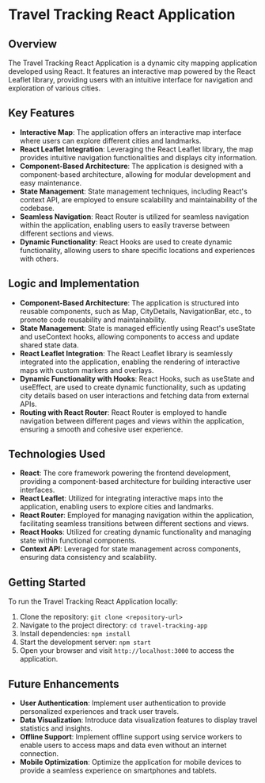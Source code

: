 # Travel Tracking React Application

## Overview

The Travel Tracking React Application is a dynamic city mapping application developed using React. It features an interactive map powered by the React Leaflet library, providing users with an intuitive interface for navigation and exploration of various cities.

## Key Features

- **Interactive Map**: The application offers an interactive map interface where users can explore different cities and landmarks.
- **React Leaflet Integration**: Leveraging the React Leaflet library, the map provides intuitive navigation functionalities and displays city information.
- **Component-Based Architecture**: The application is designed with a component-based architecture, allowing for modular development and easy maintenance.
- **State Management**: State management techniques, including React's context API, are employed to ensure scalability and maintainability of the codebase.
- **Seamless Navigation**: React Router is utilized for seamless navigation within the application, enabling users to easily traverse between different sections and views.
- **Dynamic Functionality**: React Hooks are used to create dynamic functionality, allowing users to share specific locations and experiences with others.

## Logic and Implementation

- **Component-Based Architecture**: The application is structured into reusable components, such as Map, CityDetails, NavigationBar, etc., to promote code reusability and maintainability.
- **State Management**: State is managed efficiently using React's useState and useContext hooks, allowing components to access and update shared state data.
- **React Leaflet Integration**: The React Leaflet library is seamlessly integrated into the application, enabling the rendering of interactive maps with custom markers and overlays.
- **Dynamic Functionality with Hooks**: React Hooks, such as useState and useEffect, are used to create dynamic functionality, such as updating city details based on user interactions and fetching data from external APIs.
- **Routing with React Router**: React Router is employed to handle navigation between different pages and views within the application, ensuring a smooth and cohesive user experience.

## Technologies Used

- **React**: The core framework powering the frontend development, providing a component-based architecture for building interactive user interfaces.
- **React Leaflet**: Utilized for integrating interactive maps into the application, enabling users to explore cities and landmarks.
- **React Router**: Employed for managing navigation within the application, facilitating seamless transitions between different sections and views.
- **React Hooks**: Utilized for creating dynamic functionality and managing state within functional components.
- **Context API**: Leveraged for state management across components, ensuring data consistency and scalability.

## Getting Started

To run the Travel Tracking React Application locally:

1. Clone the repository: `git clone <repository-url>`
2. Navigate to the project directory: `cd travel-tracking-app`
3. Install dependencies: `npm install`
4. Start the development server: `npm start`
5. Open your browser and visit `http://localhost:3000` to access the application.

## Future Enhancements

- **User Authentication**: Implement user authentication to provide personalized experiences and track user travels.
- **Data Visualization**: Introduce data visualization features to display travel statistics and insights.
- **Offline Support**: Implement offline support using service workers to enable users to access maps and data even without an internet connection.
- **Mobile Optimization**: Optimize the application for mobile devices to provide a seamless experience on smartphones and tablets.


